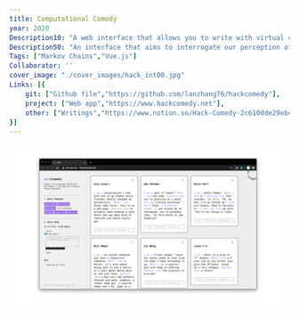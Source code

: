 ```yaml
---
title: Computational Comedy
year: 2020
Description10: "A web interface that allows you to write with virtual comedians"
Description50: "An interface that aims to interrogate our perception of humor through a procedurally live generation that reflects condensed themes and identities in the American comedy landscape."
Tags: ["Markov Chains","Vue.js"]
Collaborator: ''
cover_image: "./cover_images/hack_int00.jpg"
Links: [{
    git: ["Github file","https://github.com/lanzhang76/hackcomedy"],
    project: ["Web app","https://www.hackcomedy.net"],
    other: ["Writings","https://www.notion.so/Hack-Comedy-2c610dde29eb48cebd6f8f5c0cfdf961"]
}]
---
```


![cover](./cover_images/hack_int00.jpg)